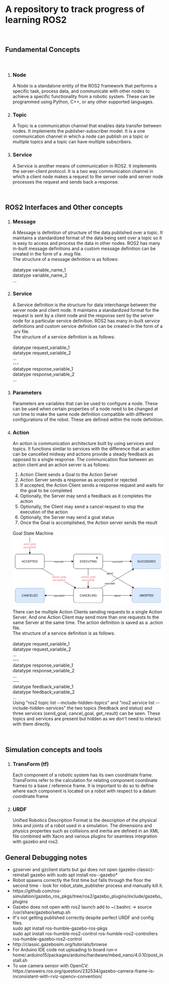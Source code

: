 <h1>A repository to track progress of learning ROS2</h1>
<br>
<h2>Fundamental Concepts</h2>
<br>
<ol>
    <li><h3>Node</h3>
        <p>A Node is a standalone entity of the ROS2 framework that performs a specific task, process data, and communicate with other nodes to achieve a specific functionality from a robotic system. These can be programmed using Python, C++, or any other supported languages.</p></li>
    <li><h3>Topic</h3>
        <p>A Topic is a communication channel that enables data transfer between nodes. It implements the publisher-subscriber model. It is a one communication channel in which a node can publish on a topic or multiple topics and a topic can have multiple subscribers.</p></li>
    <li><h3>Service</h3>
        <p>A Service is another means of communication in ROS2. It implements the server-client protocol. It is a two way communication channel in which a client node makes a request to the server node and server node processes the request and sends back a response.</p></li>
</ol>
<br>
<h2>ROS2 Interfaces and Other concepts</h2>
<ol>
    <li><h3>Message</h3>
        <p>A Message is definition of structure of the data published over a topic. It maintains a standardized format of the data being sent over a topic so it is easy to access and process the data in other nodes. ROS2 has many in-built message definitions and a custom message definition can be created in the form of a .msg file.<br>The structure of a message definition is as follows:<br>
        <br>datatype variable_name_1
        <br>datatype variable_name_2
        <br>...</p></li>
    <li><h3>Service</h3>
        <p>A Service definition is the structure for data interchange between the server node and client node. It maintains a standardized format for the request is sent by a client node and the response sent by the server node for a particular service definition. ROS2 has many in-built service definitions and custom service definition can be created in the form of a .srv file.<br>The structure of a service definition is as follows:<br>
        <br>datatype request_variable_1
        <br>datatype request_variable_2
        <br>...
        <br>---
        <br>datatype response_variable_1
        <br>datatype response_variable_2
        <br>...</p></li>
    <li><h3>Parameters</h3>
        <p>Parameters are variables that can be used to configure a node. These can be used when certain properties of a node need to be changed at run time to make the same node definition compatible with different configurations of the robot. These are defined within the node definition.</p></li>
    <li><h3>Action</h3>
        <p>An action is communication architecture built by using services and topics. It functions similar to services with the difference that an action can be cancelled midway and actions provide a steady feedback as opposed to a single response. The communication flow between an action client and an action server is as follows:</p>
        <ol>
        <li>Action Client sends a Goal to the Action Server</li>
        <li>Action Server sends a response as accepted or rejected</li>
        <li>If accepted, the Action Client sends a response request and waits for the goal to be completed</li>
        <li>Optionally, the Server may send a feedback as it completes the action</li>
        <li>Optionally, the Client may send a cancel request to stop the execution of the action</li>
        <li>Optionally, the Server may send a goal status</li>
        <li>Once the Goal is accomplished, the Action server sends the result</li>
        </ol>
        <br>
        Goal State Machine<br>
        <img src="Resources/Screenshot from 2023-12-29 19-11-09.png">
        <p>There can be multiple Action Clients sending requests to a single Action Server. And one Action Client may send more than one requests to the same Server at the same time. The action definition is saved as a .action file.<br>The structure of a service definition is as follows:<br>
        <br>datatype request_variable_1
        <br>datatype request_variable_2
        <br>...
        <br>---
        <br>datatype response_variable_1
        <br>datatype response_variable_2
        <br>...
        <br>---
        <br>datatype feedback_variable_1
        <br>datatype feedback_variable_2
        <br>...<br>
        Using "ros2 topic list --include-hidden-topics" and "ros2 service list --include-hidden-services" the two topics (feedback and status) and three services (send_goal, cancel_goal, get_result) can be seen. These topics and services are present but hidden as we don't need to interact with them directly.</p>
        </li>
</ol>
<br>
<h2>Simulation concepts and tools</h2>
<ol>
    <li><h3>TransForm (tf)</h3>
        <p>Each component of a robotic system has its own coordiniate frame. TransForms refer to the calculation for relating component coordinate frames to a base / reference frame. It is important to do so to define where each component is located on a robot with respect to a datum coordinate frame</p></li>
    <li><h3>URDF</h3>
        <p>Unified Robotics Description Format is the description of the physical links and joints of a robot used in a simulation. The dimensions and physics properties such as collisions and inertia are defined in an XML file combined with Xacro and various plugins for seamless integration with gazebo and ros2.</p>
    </li>
</ol>

<h2> General Debugging notes </h2>
<ul>
<li>gzserver and gzclient starts but gui does not open (gazebo classic)- reinstall gazebo with sudo apt install ros-<distro>-gazebo*</li>
<li>Robot spawns correctly the first time but falls through the floor the second time - look for robot_state_publisher process and manually kill it.</li>
<li>https://github.com/ros-simulation/gazebo_ros_pkgs/tree/ros2/gazebo_plugins/include/gazebo_plugins</li>
<li>Gazebo does not open with ros2 launch add to ~/.bashrc -> source /usr/share/gazebo/setup.sh</li>
<li>tf's not getting published correctly despite perfect URDF and config files.
<br>sudo apt install ros-humble-gazebo-ros-pkgs
<br>sudo apt install ros-humble-ros2-control ros-humble-ros2-controllers ros-humble-gazebo-ros2-control</li>
<li>http://classic.gazebosim.org/tutorials/browse</li>
<li>For Arduino IDE code not uploading to board run-> home/.arduino15/packages/arduino/hardware/mbed_nano/4.0.10/post_install.sh</li>
<li>To use camera sensor with OpenCV: https://answers.ros.org/question/232534/gazebo-camera-frame-is-inconsistent-with-rviz-opencv-convention/</li>
</ul>